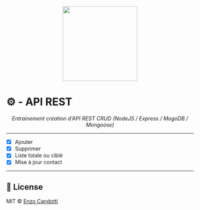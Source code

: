 <h1 align="center">
    <img height="200" hidth="200" src="https://cdn.pixabay.com/photo/2018/09/24/18/40/board-3700573_1280.jpg">
</h1>

# :gear: - API REST
*<div align="center">Entrainement création d'API REST CRUD (NodeJS / Express / MogoDB / Mongoose)</div>*
___________

- [X] Ajouter
- [X] Supprimer
- [X] Liste totale ou ciblé
- [X] Mise à jour contact
___________

## :scroll: License

MIT © [Enzo Candotti](https://www.enzocandotti.fr/)

